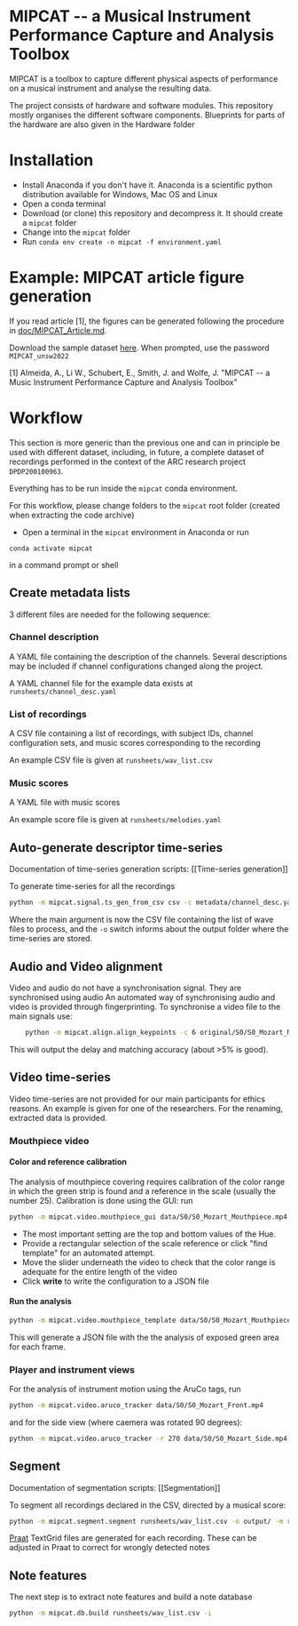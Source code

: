 # MIPCAT -- a Musical Instrument Performance Capture and Analysis Toolbox

MIPCAT is a toolbox to capture different physical aspects of performance on a musical instrument and analyse the resulting data.

The project consists of hardware and software modules. This repository mostly organises the different software components. Blueprints for parts of the hardware are also given in the Hardware folder

# Installation
- Install Anaconda if you don't have it. Anaconda is a scientific python distribution available for Windows, Mac OS and Linux
- Open a conda terminal
- Download (or clone) this repository and decompress it. It should create a `mipcat` folder
- Change into the `mipcat` folder
- Run `conda env create -n mipcat -f environment.yaml`

# Example: MIPCAT article figure generation

If you read article [1], the figures can be generated following the procedure in [doc/MIPCAT_Article.md](doc/MIPCAT_Article.md). 

Download the sample dataset [here](https://cloudstor.aarnet.edu.au/plus/s/1d1oeOAmsJU4nJ2). When prompted, use the password `MIPCAT_unsw2022`

[1] Almeida, A., Li W., Schubert, E., Smith, J. and Wolfe, J. "MIPCAT -- a Music Instrument Performance Capture and Analysis Toolbox"

# Workflow

This section is more generic than the previous one and can in principle be used with different dataset, including, in future, a complete dataset of recordings performed in the context of the ARC research project `DPDP200100963`.

Everything has to be run inside the `mipcat` conda environment.

For this workflow, please change folders to the `mipcat` root folder (created when extracting the code archive)

- Open a terminal in the `mipcat` environment in Anaconda
or run
```
conda activate mipcat
```
in a command prompt or shell


## Create metadata lists
3 different files are needed for the following sequence:

### Channel description
A YAML file containing the description of the channels. Several descriptions may be included if channel configurations changed along the project.

A YAML channel file for the example data exists at `runsheets/channel_desc.yaml`
### List of recordings
A CSV file containing a list of recordings, with subject IDs, channel configuration sets, and music scores corresponding to the recording

An example CSV file is given at `runsheets/wav_list.csv`

### Music scores
A YAML file with music scores

An example score file is given at `runsheets/melodies.yaml`

## Auto-generate descriptor time-series
Documentation of time-series generation scripts: [[Time-series generation]]

To generate time-series for all the recordings
```bash
python -m mipcat.signal.ts_gen_from_csv csv -c metadata/channel_desc.yaml -r original -o calc metadata/wav_list.csv
```
Where the main argument is now the CSV file containing the list of wave files to process, and the `-o` switch informs about the output folder where the time-series are stored.

## Audio and Video alignment
Video and audio do not have a synchronisation signal. They are synchronised using audio
An automated way of synchronising audio and video is provided through fingerprinting.
To synchronise a video file to the main signals use:
```bash
	python -m mipcat.align.align_keypoints -c 6 original/S0/S0_Mozart_Mouthpiece.mp4 original/S0/S0_Mozar_Signals.wav
```
This will output the delay and matching accuracy (about >5% is good).

## Video time-series
Video time-series are not provided for our main participants for ethics reasons. An example is given for one of the researchers. For the renaming, extracted data is provided.

### Mouthpiece video
#### Color and reference calibration
The analysis of mouthpiece covering requires calibration of the color range in which the green strip is found and a reference in the scale (usually the number 25). Calibration is done using the GUI: run
```bash
python -m mipcat.video.mouthpiece_gui data/S0/S0_Mozart_Mouthpiece.mp4
```
- The most important setting are the top and bottom values of the Hue. 
- Provide a rectangular selection of the scale reference or click "find template" for an automated attempt.
- Move the slider underneath the video to check that the color range is adequate for the entire length of the video
- Click **write** to write the configuration to a JSON file

#### Run the analysis
```bash
python -m mipcat.video.mouthpiece_template data/S0/S0_Mozart_Mouthpiece.mp4
```
This will generate a JSON file with the the analysis of exposed green area for each frame.

### Player and instrument views
For the analysis of instrument motion using the AruCo tags, run
```bash
python -m mipcat.video.aruco_tracker data/S0/S0_Mozart_Front.mp4
```
and for the side view (where caemera was rotated 90 degrees):
```bash
python -m mipcat.video.aruco_tracker -r 270 data/S0/S0_Mozart_Side.mp4
```

## Segment 
Documentation of segmentation scripts: [[Segmentation]]

To segment all recordings declared in the CSV, directed by a musical score:
```bash
python -m mipcat.segment.segment runsheets/wav_list.csv -o output/ -m runsheets/melodies.yaml
```

[Praat](https://www.fon.hum.uva.nl/praat/) TextGrid files are generated for each recording. These can be adjusted in Praat to correct for wrongly detected notes

## Note features
The next step is to extract note features and build a note database

```bash
python -m mipcat.db.build runsheets/wav_list.csv -i 
```
